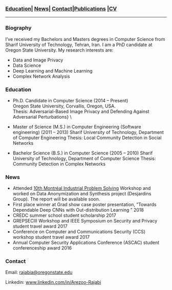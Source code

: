 

### [Education](#education)| [News](#news)| [Contact](#contact)|[Publications](/Publications/papers.html) |[CV](/CV.pdf)
----------------------------------------------------------------------------------------------------------------------------------

### Biography

I’ve received my Bachelors and Masters degrees in Computer Science from Sharif University of Technology, Tehran, Iran. I am a PhD candidate at Oregon State University.  My research interests are:
* Data and Image Privacy
* Data Science
* Deep Learning and Machine Learning
* Complex Network Analysis



### Education
* Ph.D. Candidate in Computer Science (2014 – Present)\
  Oregon State University, Corvallis, Oregon, USA.\
  Thesis: Adversarial-Based Image Privacy and Defending Against Adversarial Perturbations} \
  
* Master of Science (M.S.) in Computer Engineering (Software engineering) (2011 – 2013)
  Sharif University of Technology, Department of Computer Engineering
  Thesis: Local Community Detection in Social Networks
  
* Bachelor Science (B.S.) in Computer Science (2005 – 2010)
  Sharif University of Technology, Department of Computer Science
  Thesis: Community Detection in Complex Networks
  





### News
* Attended [10th Montréal Industrial Problem Solving](http://www.crm.umontreal.ca/industrialprob2020/) Workshop and worked on Data Anonymization and Synthesis project (Desjardins Group). The report will be available soon.
* First place winner at Grad show case poster presentation, ”Towards Dependable Deep CNNs with Out-distribution Learning ” 2018
* CREDC summer school student scholarship 2017 
* GREPSECIII Workshop and IEEE Symposium on Security and Privacy student travel award 2017 
* Conference on Computer and Communications Security (CCS) workshop student  travel award 2017 
* Annual Computer Security Applications Conference (ASCAC) student conferenceship award 2016

###  Contact
Email: rajabia@oregonstate.edu

Linkedin: www.linkedin.com/in/Arezoo-Rajabi

